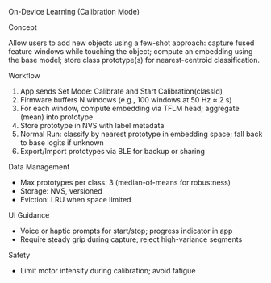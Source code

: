 On-Device Learning (Calibration Mode)

Concept

Allow users to add new objects using a few-shot approach: capture fused feature windows while touching the object; compute an embedding using the base model; store class prototype(s) for nearest-centroid classification.

Workflow

1) App sends Set Mode: Calibrate and Start Calibration(classId)
2) Firmware buffers N windows (e.g., 100 windows at 50 Hz ≈ 2 s)
3) For each window, compute embedding via TFLM head; aggregate (mean) into prototype
4) Store prototype in NVS with label metadata
5) Normal Run: classify by nearest prototype in embedding space; fall back to base logits if unknown
6) Export/Import prototypes via BLE for backup or sharing

Data Management

- Max prototypes per class: 3 (median-of-means for robustness)
- Storage: NVS, versioned
- Eviction: LRU when space limited

UI Guidance

- Voice or haptic prompts for start/stop; progress indicator in app
- Require steady grip during capture; reject high-variance segments

Safety

- Limit motor intensity during calibration; avoid fatigue


